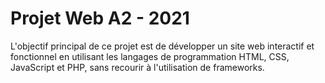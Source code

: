 # Projet Web A2 - 2021

L'objectif principal de ce projet est de développer un site web interactif et fonctionnel en utilisant les langages de programmation HTML, CSS, JavaScript et PHP, sans recourir à l'utilisation de frameworks.
